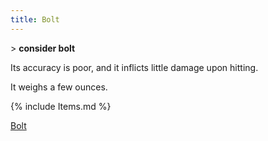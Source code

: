 ```yaml
---
title: Bolt
---
```


\> **consider bolt**

Its accuracy is poor, and it inflicts little damage upon hitting.

It weighs a few ounces.

{% include Items.md %}

[Bolt](Category:_Ammunition "wikilink")